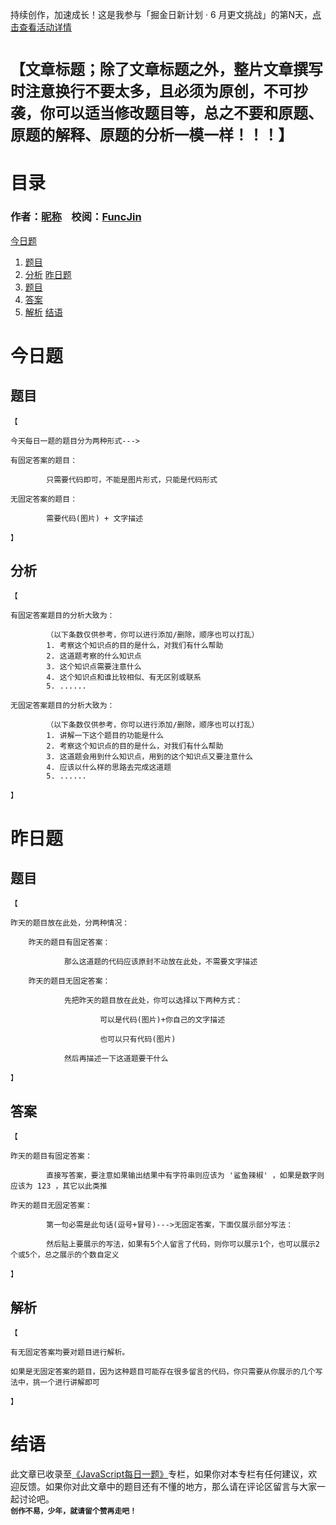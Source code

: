 持续创作，加速成长！这是我参与「掘金日新计划 · 6 月更文挑战」的第N天，[点击查看活动详情](https://juejin.cn/post/7099702781094674468)

# ```【文章标题；除了文章标题之外，整片文章撰写时注意换行不要太多，且必须为原创，不可抄袭，你可以适当修改题目等，总之不要和原题、原题的解释、原题的分析一模一样！！！】```

# 目录
### 作者：[昵称](链接)&nbsp;&nbsp;&nbsp;&nbsp;校阅：[FuncJin](https://juejin.cn/user/87580250747917)
[今日题](#current-topic)
1. [题目](#c-topic)
2. [分析](#c-explan)
[昨日题](#pre-topic)
1. [题目](#p-topic)
2. [答案](#p-answer)
3. [解析](#p-explain)
[结语](#epilogue)
# <span id='current-topic'>今日题</span>
## <span id='c-topic'>题目</span>
```
【

今天每日一题的题目分为两种形式--->

有固定答案的题目：

        只需要代码即可，不能是图片形式，只能是代码形式

无固定答案的题目：

        需要代码(图片) + 文字描述

】
```
## <span id='c-explan'>分析</span>
```
【

有固定答案题目的分析大致为：

        （以下条数仅供参考，你可以进行添加/删除，顺序也可以打乱）
        1. 考察这个知识点的目的是什么，对我们有什么帮助
        2. 这道题考察的什么知识点
        3. 这个知识点需要注意什么
        4. 这个知识点和谁比较相似、有无区别或联系
        5. ......

无固定答案题目的分析大致为：

        （以下条数仅供参考，你可以进行添加/删除，顺序也可以打乱）
        1. 讲解一下这个题目的功能是什么
        2. 考察这个知识点的目的是什么，对我们有什么帮助
        3. 这道题会用到什么知识点，用到的这个知识点又要注意什么
        4. 应该以什么样的思路去完成这道题
        5. ......

】
```
# <span id='pre-topic'>昨日题</span>
## <span id='p-topic'>题目</span>
```
【

昨天的题目放在此处，分两种情况：

    昨天的题目有固定答案：

            那么这道题的代码应该原封不动放在此处，不需要文字描述

    昨天的题目无固定答案：

            先把昨天的题目放在此处，你可以选择以下两种方式：

                    可以是代码(图片)+你自己的文字描述

                    也可以只有代码(图片)

            然后再描述一下这道题要干什么

】
```
## <span id='p-answer'>答案</span>
```
【

昨天的题目有固定答案：

        直接写答案，要注意如果输出结果中有字符串则应该为 '鲨鱼辣椒' ，如果是数字则应该为 123 ，其它以此类推

昨天的题目无固定答案：

        第一句必需是此句话(逗号+冒号)--->无固定答案，下面仅展示部分写法：

        然后贴上要展示的写法，如果有5个人留言了代码，则你可以展示1个，也可以展示2个或5个，总之展示的个数自定义

】
```
## <span id='p-explain'>解析</span>
```
【

有无固定答案均要对题目进行解析。

如果是无固定答案的题目，因为这种题目可能存在很多留言的代码，你只需要从你展示的几个写法中，挑一个进行讲解即可

】
```
# <span id='epilogue'>结语</span>
此文章已收录至[《JavaScript每日一题》](https://juejin.cn/column/7095526138415415310)专栏，如果你对本专栏有任何建议，欢迎反馈。如果你对此文章中的题目还有不懂的地方，那么请在评论区留言与大家一起讨论吧。<br/>**``创作不易，少年，就请留个赞再走吧！``**